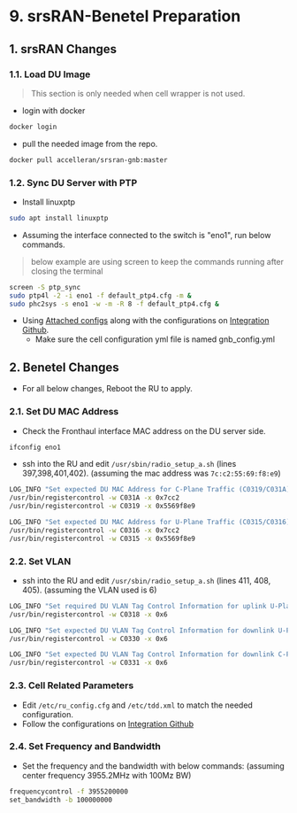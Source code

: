 # 9. srsRAN-Benetel Preparation

## **1. srsRAN Changes**

### 1.1. Load DU Image

> This section is only needed when cell wrapper is not used.

- login with docker
```bash
docker login
```

- pull the needed image from the repo.
```bash
docker pull accelleran/srsran-gnb:master
```

### 1.2. Sync DU Server with PTP

- Install linuxptp
```bash
sudo apt install linuxptp
```

- Assuming the interface connected to the switch is "eno1", run below commands.
> below example are using screen to keep the commands running after closing the terminal


```bash
screen -S ptp_sync
sudo ptp4l -2 -i eno1 -f default_ptp4.cfg -m &
sudo phc2sys -s eno1 -w -m -R 8 -f default_ptp4.cfg &
```

- Using [Attached configs](cell_configuraiton_files.zip) along with the configurations on [Integration Github](https://github.com/accelleran/5g-integration/tree/main/configs/products/srsRAN_du/benetel).
    - Make sure the cell configuration yml file is named gnb_config.yml


## **2. Benetel Changes**

- For all below changes, Reboot the RU to apply.

### 2.1. Set DU MAC Address

- Check the Fronthaul interface MAC address on the DU server side.
```bash
ifconfig eno1
```

- ssh into the RU and edit `/usr/sbin/radio_setup_a.sh` (lines 397,398,401,402). (assuming the mac address was `7c:c2:55:69:f8:e9`)
```bash
LOG_INFO "Set expected DU MAC Address for C-Plane Traffic (C0319/C031A)"
/usr/bin/registercontrol -w C031A -x 0x7cc2
/usr/bin/registercontrol -w C0319 -x 0x5569f8e9

LOG_INFO "Set expected DU MAC Address for U-Plane Traffic (C0315/C0316)"
/usr/bin/registercontrol -w C0316 -x 0x7cc2
/usr/bin/registercontrol -w C0315 -x 0x5569f8e9
```

### 2.2. Set VLAN

- ssh into the RU and edit `/usr/sbin/radio_setup_a.sh` (lines 411, 408, 405). (assuming the VLAN used is 6)
```bash
LOG_INFO "Set required DU VLAN Tag Control Information for uplink U-Plane Traffic (C0318)"
/usr/bin/registercontrol -w C0318 -x 0x6

LOG_INFO "Set expected DU VLAN Tag Control Information for downlink U-Plane Traffic (C0330)"
/usr/bin/registercontrol -w C0330 -x 0x6

LOG_INFO "Set expected DU VLAN Tag Control Information for downlink C-Plane Traffic (C0331)"
/usr/bin/registercontrol -w C0331 -x 0x6
```

### 2.3. Cell Related Parameters

- Edit `/etc/ru_config.cfg` and `/etc/tdd.xml` to match the needed configuration. 
- Follow the configurations on [Integration Github](https://github.com/accelleran/5g-integration/tree/main/configs/products/srsRAN_du/benetel) 

### 2.4. Set Frequency and Bandwidth

- Set the frequency and the bandwidth with below commands: (assuming center frequency 3955.2MHz with 100Mz BW)
```bash
frequencycontrol -f 3955200000
set_bandwidth -b 100000000
```





